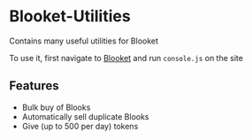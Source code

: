 # Blooket-Utilities
Contains many useful utilities for Blooket

To use it, first navigate to [Blooket](https://api.blooket.com) and run `console.js` on the site

## Features
- Bulk buy of Blooks
- Automatically sell duplicate Blooks
- Give (up to 500 per day) tokens
